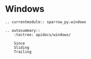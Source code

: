 # Windows

```{eval-rst}
.. currentmodule:: sparrow_py.windows

.. autosummary::
    :toctree: apidocs/windows/

    Since
    Sliding
    Trailing
```
